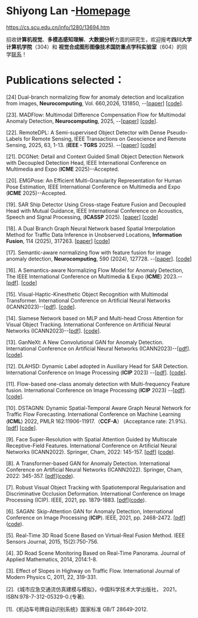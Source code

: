 # 
# Shiyong Lan -[Homepage](https://cs.scu.edu.cn/info/1280/13694.htm)
https://cs.scu.edu.cn/info/1280/13694.htm

招收**计算机视觉**、**多模态感知理解**、**大数据分析**方面的研究生，欢迎报考**四川大学计算机学院**（304）和 **视觉合成图形图像技术国防重点学科实验室**（604）的同学[联系](https://cs.scu.edu.cn/info/1280/13694.htm)！

# Publications selected：
[24] Dual-branch normalizing flow for anomaly detection and localization from images, **Neurocomputing**, Vol. 660,2026, 131850,  --[[paper](https://doi.org/10.1016/j.neucom.2025.131850)] [[code](https://github.com/SYLan2019/DNFAD)].

[23]. MADFlow: Multimodal Difference Compensation Flow for Multimodal Anomaly Detection, **Neurocomputing**, 2025, --[[paper](https://www.sciencedirect.com/science/article/pii/S0925231225019150#aep-article-footnote-id8)] [[code](https://github.com/SYLan2019/MADFlow)]. 

[22]. RemoteDPL: A Semi-supervised Object Detector with Dense Pseudo-Labels for Remote Sensing,  IEEE Transactions on Geoscience and Remote Sensing, 2025, 63, 1-13. (**IEEE - TGRS** 2025). --[[paper](https://doi.org/10.1109/TGRS.2025.3581206)] [[code](https://github.com/SYLan2019/RemoteDPL)] 

[21]. DCGNet: Detail and Context Guided Small Object Detection Network with Decoupled Detection Head, IEEE International Conference on Multimedia and Expo (**ICME** 2025)--Accepted. 

[20]. EMGPose: An Efficient Multi-Granularity Representation for Human Pose Estimation, IEEE International Conference on Multimedia and Expo (**ICME** 2025)--Accepted. 

[19]. SAR Ship Detector Using Cross-stage Feature Fusion and Decoupled Head with Mutual Guidance, IEEE International Conference on Acoustics, Speech and Signal Processing, (**ICASSP** 2025). [[paper](https://ieeexplore.ieee.org/document/10890187)] [[code](https://github.com/SYLan2019/CSFF-MGDH)]

[18]. A Dual Branch Graph Neural Network based Spatial Interpolation Method for Traffic Data Inference in Unobserved Locations, **Information Fusion**, 114 (2025), 317263. [[paper](https://www.sciencedirect.com/science/article/abs/pii/S1566253524004810)] [[code](https://github.com/SYLan2019/DBGNN)]

[17]. Semantic-aware normalizing flow with feature fusion for image anomaly detection, **Neurocomputing**, 590 (2024), 127728. --[[paper](https://www.sciencedirect.com/science/article/abs/pii/S0925231224004995)]. [[code](https://github.com/SYLan2019/SANF-AD)]

[16]. A Semantics-aware Normalizing Flow Model for Anomaly Detection, The IEEE International Conference on Multimedia & Expo (**ICME**) 2023.--[[pdf](https://ieeexplore.ieee.org/document/10219695)]. [[code](https://github.com/SYLan2019/SANF-AD)]

[15]. Visual-Haptic-Kinesthetic Object Recognition with Multimodal Transformer. International Conference on Artificial Neural Networks (ICANN2023)--[[pdf](https://link.springer.com/chapter/10.1007/978-3-031-44195-0_20)].  [[code](https://github.com/SYLan2019/VHKOR)].

[14]. Siamese Network based on MLP and Multi-head Cross Attention for Visual Object Tracking. International Conference on Artificial Neural Networks (ICANN2023)--[[pdf](https://link.springer.com/chapter/10.1007/978-3-031-44204-9_35)].  [[code](https://github.com/SYLan2019/MLP-MHCA)].

[13]. GanNeXt: A New Convolutional GAN for Anomaly Detection. International Conference on Artificial Neural Networks (ICANN2023)--[[pdf](https://link.springer.com/chapter/10.1007/978-3-031-44213-1_4)].  [[code](https://github.com/SYLan2019/GanNeXt)].

[12]. DLAHSD: Dynamic Label adopted in Auxiliary Head for SAR Detection. International Conference on Image Processing (**ICIP** 2023) --[[pdf](https://ieeexplore.ieee.org/document/10223091)].  [[code](https://github.com/SYLan2019/DLAHSD)].

[11]. Flow-based one-class anomaly detection with Multi-frequency Feature fusion. International Conference on Image Processing (**ICIP** 2023) --[[pdf](https://ieeexplore.ieee.org/document/10222200)].  [[code](https://github.com/SYLan2019/FOAD-MFFF)].

[10]. DSTAGNN: Dynamic Spatial-Temporal Aware Graph Neural Network for Traffic Flow Forecasting. International Conference on Machine Learning (**ICML**) 2022, PMLR 162:11906-11917.（**CCF-A**） (Acceptance rate: 21.9%). [[pdf](https://proceedings.mlr.press/v162/lan22a/lan22a.pdf)] [[code](https://github.com/SYLan2019/DSTAGNN)].

[9]. Face Super-Resolution with Spatial Attention Guided by Multiscale Receptive-Field Features. International Conference on Artificial Neural Networks (ICANN2022). Springer, Cham, 2022: 145-157. [[pdf](https://link.springer.com/chapter/10.1007/978-3-031-15919-0_13)] ([code](https://github.com/SYLan2019/MRRNet)).

[8]. A Transformer-based GAN for Anomaly Detection. International Conference on Artificial Neural Networks (ICANN2022). Springer, Cham, 2022: 345-357. [[pdf](https://link.springer.com/chapter/10.1007/978-3-031-15931-2_29)]([code](https://github.com/SYLan2019/Transformer-Gan-Anomaly-Detection)).

[7]. Robust Visual Object Tracking with Spatiotemporal Regularisation and Discriminative Occlusion Deformation. International Conference on Image Processing (ICIP). IEEE, 2021, pp. 1879-1883. [[pdf](https://ieeexplore.ieee.org/document/9506176)]([code](https://github.com/SYLan2019/STDOD)).

[6]. SAGAN: Skip-Attention GAN for Anomaly Detection, International Conference on Image Processing (**ICIP**). IEEE, 2021, pp. 2468-2472. [[pdf](https://ieeexplore.ieee.org/document/9506332)]([code](https://github.com/SYLan2019/Skip-Attention-GAN)).

[5]. Real-Time 3D Road Scene Based on Virtual-Real Fusion Method. IEEE Sensors Journal, 2015, 15(2):750-756.

[4]. 3D Road Scene Monitoring Based on Real-Time Panorama. Journal of Applied Mathematics, 2014, 2014:1-8.

[3]. Effect of Slopes in Highway on Traffic Flow. International Journal of Modern Physics C, 2011, 22, 319-331.

[2].《城市应急交通流仿真建模与模拟》，中国科学技术大学出版社， 2021，ISBN:978-7-312-05329-0.(专著).

[1].《机动车号牌自动识别系统》国家标准 GB/T 28649-2012. 
